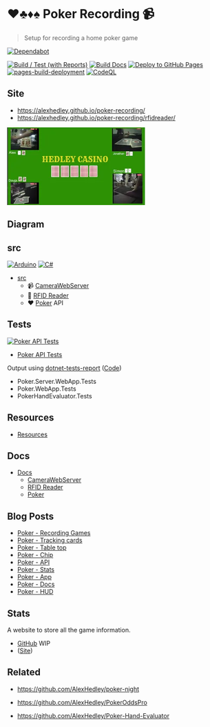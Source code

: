 # ♥♣♦♠ Poker Recording 📹

> Setup for recording a home poker game

[![Dependabot](https://img.shields.io/badge/dependabot-025E8C?style=for-the-badge&logo=dependabot&logoColor=white)](https://github.com/AlexHedley/poker-recording/security/dependabot)

[![Build / Test (with Reports)](https://github.com/AlexHedley/poker-recording/actions/workflows/build-test.yml/badge.svg)](https://github.com/AlexHedley/poker-recording/actions/workflows/build-test.yml) [![Build Docs](https://github.com/AlexHedley/poker-recording/actions/workflows/build-docs.yml/badge.svg)](https://github.com/AlexHedley/poker-recording/actions/workflows/build-docs.yml) [![Deploy to GitHub Pages](https://github.com/AlexHedley/poker-recording/actions/workflows/deploy-site.yml/badge.svg)](https://github.com/AlexHedley/poker-recording/actions/workflows/deploy-site.yml) [![pages-build-deployment](https://github.com/AlexHedley/poker-recording/actions/workflows/pages/pages-build-deployment/badge.svg)](https://github.com/AlexHedley/poker-recording/actions/workflows/pages/pages-build-deployment) [![CodeQL](https://github.com/AlexHedley/poker-recording/actions/workflows/github-code-scanning/codeql/badge.svg)](https://github.com/AlexHedley/poker-recording/actions/workflows/github-code-scanning/codeql)

## Site

-   https://alexhedley.github.io/poker-recording/
-   https://alexhedley.github.io/poker-recording/rfidreader/

[![Video](src/Poker/docs/images/video.png "Video")](https://youtu.be/wJCgOoJmJX0)

## Diagram

<!-- ```mermaid
flowchart LR
    id1[This is the text in the box]
``` -->

## src

[![Arduino](https://img.shields.io/badge/-Arduino-00979D?style=for-the-badge&logo=Arduino&logoColor=white)](https://www.arduino.cc/) [![C#](https://img.shields.io/badge/c%23-%23239120.svg?style=for-the-badge&logo=c-sharp&logoColor=white)](https://docs.microsoft.com/dotnet/csharp/)

-   [src](src/README.md)
    -   📹 [CameraWebServer](src/CameraWebServer/)
    -   🔎 [RFID Reader](src/RFIDReader/)
    -   ♥ [Poker](src/Poker/) API

## Tests

[![Poker API Tests](https://gist.githubusercontent.com/alexhedley/e81db3939d78a6f3bf73f657d803d723/raw/poker_api_tests.md_badge.svg "Poker API Tests")](https://gist.github.com/alexhedley/e81db3939d78a6f3bf73f657d803d723)

-   [Poker API Tests](https://gist.github.com/alexhedley/e81db3939d78a6f3bf73f657d803d723)

Output using [dotnet-tests-report](https://github.com/marketplace/actions/dotnet-tests-report) ([Code](https://github.com/zyborg/dotnet-tests-report))

-   Poker.Server.WebApp.Tests
-   Poker.WebApp.Tests
-   PokerHandEvaluator.Tests

## Resources

-   [Resources](resources/README.md)

## Docs

-   [Docs](docs/README.md)
    -   [CameraWebServer](docs/CAMERAWEBSERVER.md)
    -   [RFID Reader](docs/RFID.md)
    -   [Poker](docs/POKER.md)

## Blog Posts

-   [Poker - Recording Games](https://alexhedley.com/blog/posts/poker-recording-games)
-   [Poker - Tracking cards](https://alexhedley.com/blog/posts/poker-tracking-cards)
-   [Poker - Table top](https://alexhedley.com/blog/posts/poker-table-top)
-   [Poker - Chip](https://alexhedley.com/blog/posts/poker-chip)
-   [Poker - API](https://alexhedley.com/blog/posts/poker-api)
-   [Poker - Stats](https://alexhedley.com/blog/posts/poker-stats)
-   [Poker - App](https://alexhedley.com/blog/posts/poker-app)
-   [Poker - Docs](https://alexhedley.com/blog/posts/poker-docs)
-   [Poker - HUD](https://alexhedley.com/blog/posts/poker-hud)

## Stats

A website to store all the game information.

- [GitHub](https://github.com/AlexHedley/poker) WIP 
- ([Site](https://alexhedley.com/poker))

## Related

-   https://github.com/AlexHedley/poker-night

-   https://github.com/AlexHedley/PokerOddsPro
-   https://github.com/AlexHedley/Poker-Hand-Evaluator

